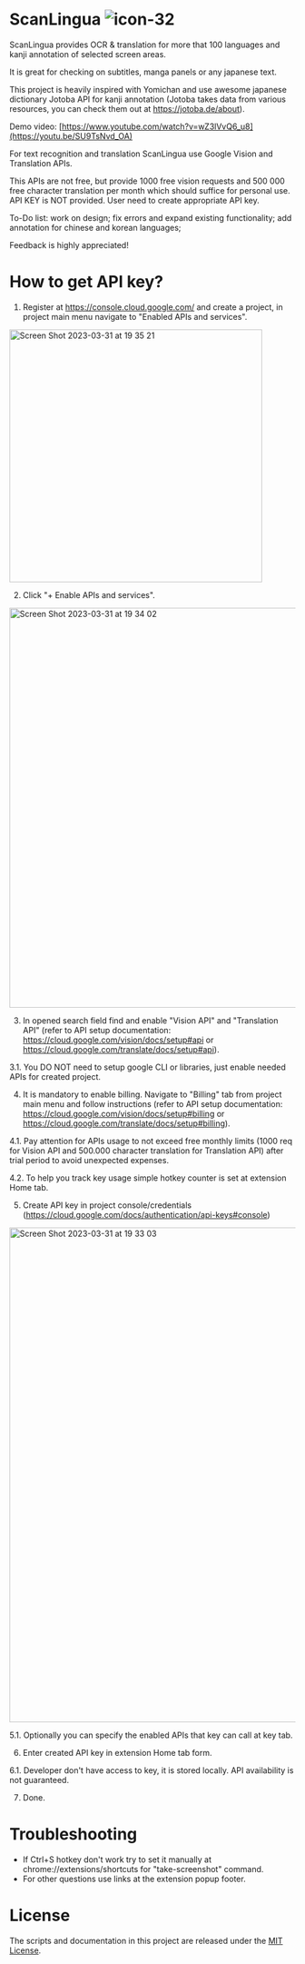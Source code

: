# ScanLingua ![icon-32](https://user-images.githubusercontent.com/116193464/229344421-e508bdde-c1dd-428a-85f2-58578a05060c.png)

ScanLingua provides OCR & translation for more that 100 languages and kanji annotation of selected screen areas.

It is great for checking on subtitles, manga panels or any japanese text.

This project is heavily inspired with Yomichan and use awesome japanese dictionary Jotoba API for kanji annotation (Jotoba takes data from various resources, you can check them out at https://jotoba.de/about).

Demo video: [https://www.youtube.com/watch?v=wZ3lVvQ6_u8](https://youtu.be/SU9TsNvd_OA)

For text recognition and translation ScanLingua use Google Vision and Translation APIs.

This APIs are not free, but provide 1000 free vision requests and 500 000 free character translation per month which should suffice for personal use. API KEY is NOT provided. User need to create appropriate API key.

To-Do list: work on design; fix errors and expand existing functionality; add annotation for chinese and korean languages;

Feedback is highly appreciated!

# How to get API key?
1. Register at https://console.cloud.google.com/ and create a project, in project main menu navigate to "Enabled APIs and services".
<img width="445" alt="Screen Shot 2023-03-31 at 19 35 21" src="https://user-images.githubusercontent.com/116193464/229344629-e2a75fb1-a750-48ab-ae5c-e9098126844d.png">

2. Click "+ Enable APIs and services".
<img width="704" alt="Screen Shot 2023-03-31 at 19 34 02" src="https://user-images.githubusercontent.com/116193464/229344751-aa353353-3859-42ce-a84b-2ab92c325339.png">

3. In opened search field find and enable "Vision API" and "Translation API"
(refer to API setup documentation: https://cloud.google.com/vision/docs/setup#api or https://cloud.google.com/translate/docs/setup#api).

3.1. You DO NOT need to setup google CLI or libraries, just enable needed APIs for created project.

4. It is mandatory to enable billing. Navigate to "Billing" tab from project main menu and follow instructions
(refer to API setup documentation: https://cloud.google.com/vision/docs/setup#billing or https://cloud.google.com/translate/docs/setup#billing).

4.1. Pay attention for APIs usage to not exceed free monthly limits (1000 req for Vision API and 500.000 character translation for Translation API) after trial period to avoid unexpected expenses. 

4.2. To help you track key usage simple hotkey counter is set at extension Home tab.

5. Create API key in project console/credentials (https://cloud.google.com/docs/authentication/api-keys#console)
<img width="871" alt="Screen Shot 2023-03-31 at 19 33 03" src="https://user-images.githubusercontent.com/116193464/229345364-e9d3c8e9-e9ed-41a9-98ff-ce2d8a90b2b7.png">

5.1. Optionally you can specify the enabled APIs that key can call at key tab.

6. Enter created API key in extension Home tab form.

6.1. Developer don't have access to key, it is stored locally. API availability is not guaranteed.

7. Done.

# Troubleshooting

* If Ctrl+S hotkey don't work try to set it manually at chrome://extensions/shortcuts for "take-screenshot" command.
* For other questions use links at the extension popup footer.

# License
The scripts and documentation in this project are released under the [MIT License](https://github.com/OuterSpaceHobo/ScanLingua/blob/main/LICENSE).

